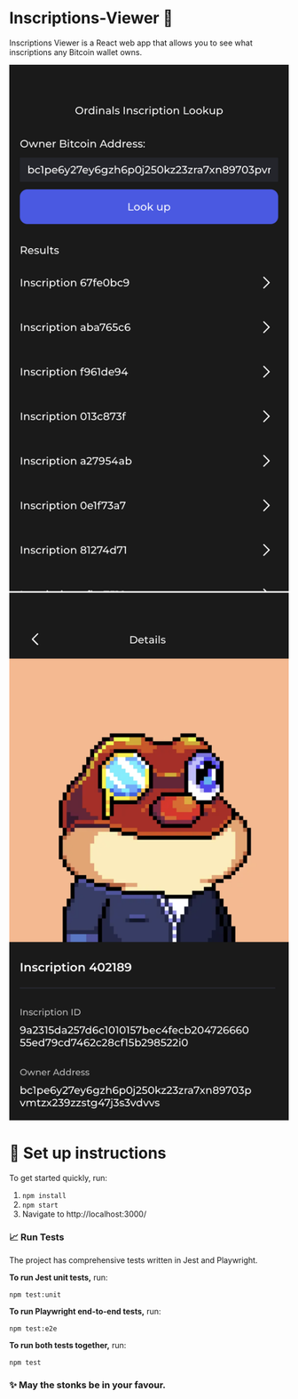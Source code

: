 # Inscriptions-Viewer 🚀

Inscriptions Viewer is a React web app that allows you to see what inscriptions any Bitcoin wallet owns.

<img src="/screenshots/main.png" alt="Main screenshot" width="742"/>
<img src="/screenshots/detail.png" alt="Detail screenshot" width="742"/>

# 🔧 Set up instructions

To get started quickly, run:

1. `npm install`
2. `npm start`
3. Navigate to http://localhost:3000/

### 📈 Run Tests

The project has comprehensive tests written in Jest and Playwright.

**To run Jest unit tests,** run:

```
npm test:unit
```

**To run Playwright end-to-end tests,** run:

```
npm test:e2e
```

**To run both tests together,** run:

```
npm test
```

### ✨ May the stonks be in your favour.
